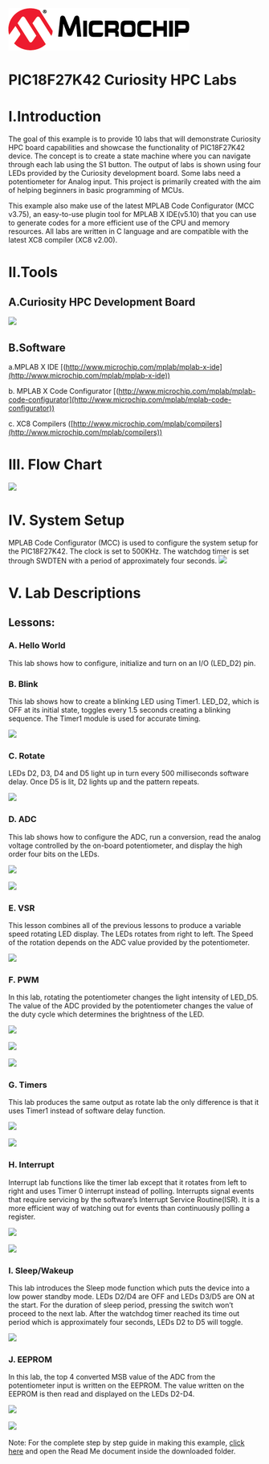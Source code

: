 [![MCHP](images/microchip.png)](https://www.microchip.com)

# PIC18F27K42 Curiosity HPC Labs

# I.Introduction
The goal of this example is to provide 10 labs that will demonstrate Curiosity HPC board capabilities and showcase the functionality of PIC18F27K42 device. The concept is to create a state machine where you can navigate through each lab using the S1 button. The output of labs is shown using four LEDs provided by the Curiosity development board. Some labs need a potentiometer for Analog input. This project is primarily created with the aim of helping beginners in basic programming of MCUs.

This example also make use of the latest MPLAB Code Configurator (MCC v3.75), an easy-to-use plugin tool for MPLAB X IDE(v5.10) that you can use to generate codes for a more efficient use of the CPU and memory resources. All labs are written in C language and are compatible with the latest XC8 compiler (XC8 v2.00).

# II.Tools
## A.Curiosity HPC Development Board
![](https://i.imgur.com/e74InQZ.jpg)

## B.Software
a.MPLAB X IDE [(http://www.microchip.com/mplab/mplab-x-ide](http://www.microchip.com/mplab/mplab-x-ide))

b.	MPLAB X Code Configurator [(http://www.microchip.com/mplab/mplab-code-configurator](http://www.microchip.com/mplab/mplab-code-configurator))

c.	XC8 Compilers ([http://www.microchip.com/mplab/compilers](http://www.microchip.com/mplab/compilers))

# III. Flow Chart
![](https://i.imgur.com/snXbThS.png)
# IV.	System Setup
MPLAB Code Configurator (MCC) is used to configure the system setup for the PIC18F27K42. The clock is set to 500KHz. The watchdog timer is set through SWDTEN with a period of approximately four seconds.
![](https://i.imgur.com/tJ6mCeu.jpg)

# V.	Lab Descriptions
## Lessons:
### A.	Hello World
This lab shows how to configure, initialize and turn on an I/O (LED_D2) pin.

### B.	Blink
This lab shows how to create a blinking LED using Timer1. LED_D2, which is OFF at its initial state, toggles every 1.5 seconds creating a blinking sequence. The Timer1 module is used for accurate timing.

![](https://i.imgur.com/hK95BJI.jpg)

### C.	Rotate
LEDs D2, D3, D4 and D5 light up in turn every 500 milliseconds software delay. Once D5 is lit, D2 lights up and the pattern repeats.  

![](https://i.imgur.com/6TIkKQC.jpg)

### D.	ADC
This lab shows how to configure the ADC, run a conversion, read the analog voltage controlled by the on-board potentiometer, and display the high order four bits on the LEDs.

![](https://i.imgur.com/xOCuHXb.png)

![](https://i.imgur.com/F3IOwRY.jpg)

### E.	VSR
This lesson combines all of the previous lessons to produce a variable speed rotating LED display. The LEDs rotates from right to left. The Speed of the rotation depends on the ADC value provided by the potentiometer.

![](https://i.imgur.com/JaJYUTV.png)

### F.	PWM
In this lab, rotating the potentiometer changes the light intensity of LED_D5. The value of the ADC provided by the potentiometer changes the value of the duty cycle which determines the brightness of the LED.

![](https://i.imgur.com/m3owUho.png)

![](https://i.imgur.com/go1EEJ4.jpg)

![](https://i.imgur.com/qPYyynM.jpg)


### G.	Timers
This lab produces the same output as rotate lab the only difference is that it uses Timer1 instead of software delay function.

![](https://i.imgur.com/H3HGzxq.jpg)

![](https://i.imgur.com/oNMNeCR.jpg)

### H.	Interrupt
Interrupt lab functions like the timer lab except that it rotates from left to right and uses Timer 0 interrupt instead of polling. Interrupts signal events that require servicing by the software’s Interrupt Service Routine(ISR). It is a more efficient way of watching out for events than continuously polling a register.

![](https://i.imgur.com/uUNaVvt.jpg)

![](https://i.imgur.com/vd7ILcH.jpg)

### I.	Sleep/Wakeup
This lab introduces the Sleep mode function which puts the device into a low power standby mode. LEDs D2/D4 are OFF and LEDs D3/D5 are ON at the start. For the duration of sleep period, pressing the switch won’t proceed to the next lab. After the watchdog timer reached its time out period which is approximately four seconds, LEDs D2 to D5 will toggle.

![](https://i.imgur.com/osl4EM9.jpg)


### J.	EEPROM
In this lab, the top 4 converted MSB value of the ADC from the potentiometer input is written on the EEPROM. The value written on the EEPROM is then read and displayed on the LEDs D2-D4.

![](https://i.imgur.com/CP6hlMJ.png)

![](https://i.imgur.com/Tnez3ag.jpg)


Note: For the complete step by step guide in making this example, [click here](http://ww1.microchip.com/downloads/en/DeviceDoc/Curiosity%20HPC%20Demo%20Code.zip) and open the Read Me document inside the downloaded folder.
